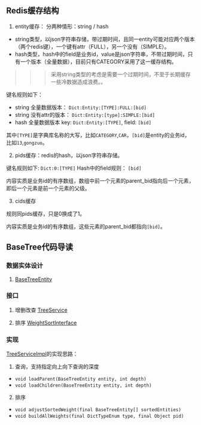 ## Redis缓存结构
1. entity缓存：
分两种情形：string / hash
- string类型，以json字符串存储，带过期时间，且同一entity可能对应两个版本（两个redis键），一个键有attr（FULL），另一个没有（SIMPLE）。
- hash类型，hash中的field是业务id，value是json字符串，不带过期时间，只有一个版本（全量数据），目前只有CATEGORY采用了这一缓存结构。

>>> 采用string类型的考虑是需要一个过期时间，不至于长期缓存一些冷数据造成浪费。。

键名规则如下：
- string 全量数据版本：
`Dict:Entity:[TYPE]:FULL:[bid]`
- string 没有attr的版本：
`Dict:Entity:[type]:SIMPLE:[bid]`
- hash 全量数据版本
key: `Dict:Entity:[TYPE]`, field: `[bid]`

其中`[TYPE]`是字典库名称的大写，比如`CATEGORY`,`CAR`，`[bid]`是entity的业务id，比如`13`,`gongzuo`。

2. pids缓存：redis的hash，以json字符串存储。

键名规则如下:
`Dict:0:[TYPE]`
Hash中的field规则：
`[bid]`

内容实质是业务id的有序数组，数组中前一个元素的parent_bid指向后一个元素，即后一个元素是前一个元素的父级。

3. cids缓存

规则同pids缓存，只是0换成了1。

内容实质是业务id的有序数组，这些元素的parent_bid都指向`[bid]`。

## BaseTree代码导读

### 数据实体设计
1. [BaseTreeEntity](../kaynes-persistence/src/main/java/com/baixing/dict/persistence/entity/BaseTreeEntity.java)

### 接口
1. 增删改查
[TreeService](../kaynes-api/src/main/java/cc/cannot/dict/business/tree/TreeService.java) 

2. 排序
[WeightSortInterface](../kaynes-api/src/main/java/cc/cannot/dict/business/tree/WeightSortInterface.java)

### 实现
[TreeServiceImpl](../kaynes-api/src/main/java/cc/cannot/dict/business/tree/impl/TreeServiceImpl.java)的实现思路：

1. 查询，支持指定向上向下查询的深度
- `void loadParent(BaseTreeEntity entity, int depth)`
- `void loadChildren(BaseTreeEntity entity, int depth)`

2. 排序
- `void adjustSortedWeight(final BaseTreeEntity[] sortedEntities)`
- `void buildAllWeights(final DictTypeEnum type, final Object pid)`